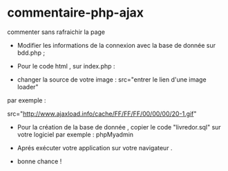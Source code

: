 commentaire-php-ajax
====================

commenter sans rafraichir la page 


 - Modifier les informations de la connexion avec la base de donnée sur bdd.php ;

 - Pour le code html , sur index.php :

 - changer la source de votre image : src="entrer le lien d'une image loader"

par exemple :

src="http://www.ajaxload.info/cache/FF/FF/FF/00/00/00/20-1.gif"

 - Pour la création de la base de donnée , copier le code "livredor.sql" sur votre logiciel par exemple : phpMyadmin

 - Aprés exécuter votre application sur votre navigateur .

 + bonne chance !
